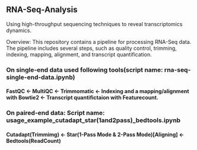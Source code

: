 ## RNA-Seq-Analysis
Using high-throughput sequencing techniques to reveal transcriptomics dynamics.

Overview:
This repository contains a pipeline for processing RNA-Seq data. 
The pipeline includes several steps, such as quality control, trimming, indexing, mapping, alignment, and transcript quantification. 

### On single-end data used following tools(script name: rna-seq-single-end-data.ipynb)
#### FastQC <- MultiQC <- Trimmomatic <- Indexing and a mapping/alignment with Bowtie2 <- Transcript quantifictaion with Featurecount.

### On paired-end data: Script name: usage_example_cutadapt_star(1and2pass)_bedtools.ipynb
#### Cutadapt(Trimmimg) <- Star(1-Pass Mode & 2-Pass Mode)[Aligning]  <- Bedtools(ReadCount)
